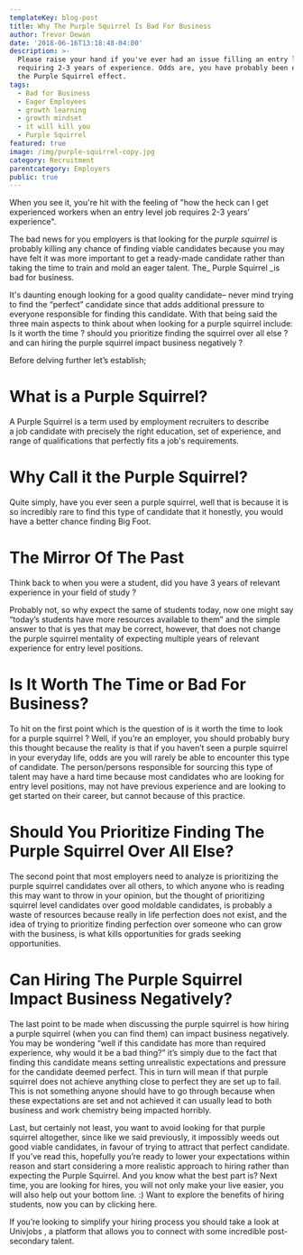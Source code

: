 ```yaml
---
templateKey: blog-post
title: Why The Purple Squirrel Is Bad For Business
author: Trevor Dewan
date: '2018-06-16T13:18:48-04:00'
description: >-
  Please raise your hand if you've ever had an issue filling an entry level post
  requiring 2-3 years of experience. Odds are, you have probably been exposed to
  the Purple Squirrel effect. 
tags:
  - Bad for Business
  - Eager Employees
  - growth learning
  - growth mindset
  - it will kill you
  - Purple Squirrel
featured: true
image: /img/purple-squirrel-copy.jpg
category: Recruitment
parentcategory: Employers
public: true 
---
```

When you see it, you're hit with the feeling of "how the heck can I get experienced workers when an entry level job requires 2-3 years’ experience".

The bad news for you employers is that looking for the _purple squirrel_ is probably killing any chance of finding viable candidates because you may have felt it was more important to get a ready-made candidate rather than taking the time to train and mold an eager talent. The_ Purple Squirrel _is bad for business.



It's daunting enough looking for a good quality candidate– never mind trying to find the “perfect” candidate since that adds additional pressure to everyone responsible for finding this candidate. With that being said the three main aspects to think about when looking for a purple squirrel include: Is it worth the time ? should you prioritize finding the squirrel over all else ? and can hiring the purple squirrel impact business negatively ?



Before delving further let’s establish;



# **What is a Purple Squirrel?**

A Purple Squirrel is a term used by employment recruiters to describe a job candidate with precisely the right education, set of experience, and range of qualifications that perfectly fits a job's requirements.



# **Why Call it the Purple Squirrel?**

Quite simply, have you ever seen a purple squirrel, well that is because it is so incredibly rare to find this type of candidate that it honestly, you would have a better chance finding Big Foot.



# **The Mirror Of The Past**

Think back to when you were a student, did you have 3 years of relevant experience in your field of study ?



Probably not, so why expect the same of students today, now one might say “today’s students have more resources available to them” and the simple answer to that is yes that may be correct, however, that does not change the purple squirrel mentality of expecting multiple years of relevant experience for entry level positions.



# Is It Worth The Time or Bad For Business?

To hit on the first point which is the question of is it worth the time to look for a purple squirrel ? Well, if you’re an employer, you should probably bury this thought because the reality is that if you haven’t seen a purple squirrel in your everyday life, odds are you will rarely be able to encounter this type of candidate. The person/persons responsible for sourcing this type of talent may have a hard time because most candidates who are looking for entry level positions, may not have previous experience and are looking to get started on their career, but cannot because of this practice.



# Should You Prioritize Finding The Purple Squirrel Over All Else?

The second point that most employers need to analyze is prioritizing the purple squirrel candidates over all others, to which anyone who is reading this may want to throw in your opinion, but the thought of prioritizing squirrel level candidates over good moldable candidates, is probably a waste of resources because really in life perfection does not exist, and the idea of trying to prioritize finding perfection over someone who can grow with the business, is what kills opportunities for grads seeking opportunities.



# Can Hiring The Purple Squirrel Impact Business Negatively?

The last point to be made when discussing the purple squirrel is how hiring a purple squirrel (when you can find them) can impact business negatively. You may be wondering “well if this candidate has more than required experience, why would it be a bad thing?” it’s simply due to the fact that finding this candidate means setting unrealistic expectations and pressure for the candidate deemed perfect. This in turn will mean if that purple squirrel does not achieve anything close to perfect they are set up to fail. This is not something anyone should have to go through because when these expectations are set and not achieved it can usually lead to both business and work chemistry being impacted horribly.



Last, but certainly not least, you want to avoid looking for that purple squirrel altogether, since like we said previously, it impossibly weeds out good viable candidates, in favour of trying to attract that perfect candidate. If you’ve read this, hopefully you’re ready to lower your expectations within reason and start considering a more realistic approach to hiring rather than expecting the Purple Squirrel. And you know what the best part is? Next time, you are looking for hires, you will not only make your live easier, you will also help out your bottom line. :) Want to explore the benefits of hiring students, now you can by clicking here.



If you’re looking to simplify your hiring process you should take a look at Univjobs , a platform that allows you to connect with some incredible post-secondary talent.
